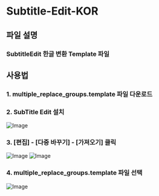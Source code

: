 # Subtitle-Edit-KOR

## 파일 설명

### SubtitleEdit 한글 변환 Template 파일


## 사용법


### 1. multiple_replace_groups.template 파일 다운로드


### 2. SubTitle Edit 설치
![Image](https://github.com/user-attachments/assets/3da921bf-3747-4551-a04a-4f2add59f7f3)


### 3. [편집] - [다중 바꾸기] - [가져오기] 클릭
![Image](https://github.com/user-attachments/assets/0b6af61f-82b7-4c6c-b31a-7f8653523029)
![Image](https://github.com/user-attachments/assets/ad193813-903e-457e-b66e-284364bec262)


### 4. multiple_replace_groups.template 파일 선택
![Image](https://github.com/user-attachments/assets/cd0f410f-2182-48bd-8acc-8a77fd558088)
